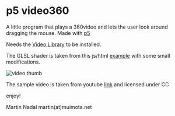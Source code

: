 # p5 video360

A little program that plays a 360video and lets the user look around dragging the mouse.
Made with [p5](http://processing.org)

Needs the [Video Library](https://processing.org:8443/reference/libraries/video/index.html) to be installed.

The GLSL shader is taken from this js/html [example](https://gist.github.com/fieldOfView/5106319) with some small modifications.

![video thumb](http://img.youtube.com/vi/iWyvlkWYXhY/0.jpg)

The sample video is taken from youtube [link](https://www.youtube.com/watch?v=iWyvlkWYXhY) and licensed under CC

enjoy!

Martin Nadal martin(at)muimota.net
